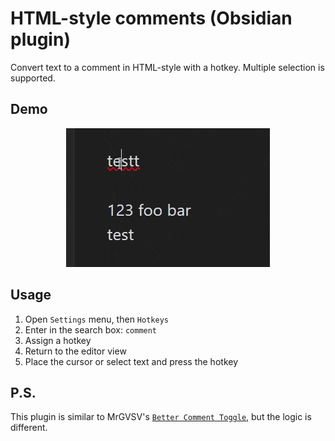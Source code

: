 # HTML-style comments (Obsidian plugin)

Convert text to a comment in HTML-style with a hotkey. Multiple selection is supported.

## Demo

<p align="center"><img src="assets/video.gif"></p>

## Usage

1. Open `Settings` menu, then `Hotkeys`
2. Enter in the search box: `comment`
3. Assign a hotkey
4. Return to the editor view
5. Place the cursor or select text and press the hotkey

## P.S.

This plugin is similar to MrGVSV's [`Better Comment Toggle`](https://github.com/MrGVSV/obsidian-better-comment-toggle), but the logic is different.